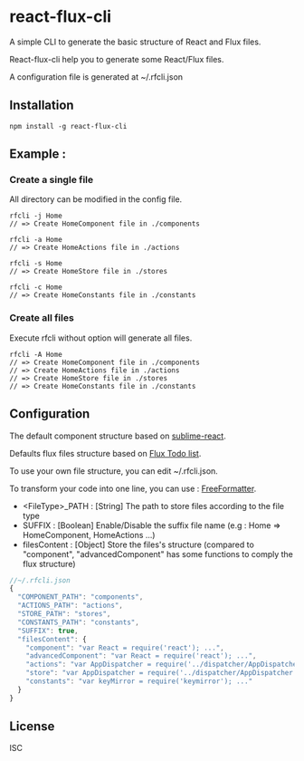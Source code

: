 # react-flux-cli

A simple CLI to generate the basic structure of React and Flux files.

React-flux-cli help you to generate some React/Flux files.

A configuration file is generated at ~/.rfcli.json

## Installation

```
npm install -g react-flux-cli
```

## Example :

### Create a single file 

All directory can be modified in the config file.


```
rfcli -j Home
// => Create HomeComponent file in ./components 

rfcli -a Home
// => Create HomeActions file in ./actions 

rfcli -s Home
// => Create HomeStore file in ./stores 

rfcli -c Home
// => Create HomeConstants file in ./constants 
```

### Create all files

Execute rfcli without option will generate all files.

```
rfcli -A Home
// => Create HomeComponent file in ./components
// => Create HomeActions file in ./actions 
// => Create HomeStore file in ./stores 
// => Create HomeConstants file in ./constants 
```

## Configuration

The default component structure based on [sublime-react](https://github.com/reactjs/sublime-react).

Defaults flux files structure based on [Flux Todo list](http://facebook.github.io/flux/docs/todo-list.html#content).

To use your own file structure, you can edit ~/.rfcli.json.

To transform your code into one line, you can use : [FreeFormatter](http://www.freeformatter.com/javascript-escape.html).


* \<FileType\>_PATH : [String] The path to store files according to the file type
* SUFFIX : [Boolean] Enable/Disable the suffix file name (e.g : Home => HomeComponent, HomeActions ...)
* filesContent : [Object] Store the files's structure (compared to "component", "advancedComponent" has some functions to comply the flux structure)

```javascript
//~/.rfcli.json
{
  "COMPONENT_PATH": "components",
  "ACTIONS_PATH": "actions",
  "STORE_PATH": "stores",
  "CONSTANTS_PATH": "constants",
  "SUFFIX": true,
  "filesContent": {
    "component": "var React = require('react'); ...",
    "advancedComponent": "var React = require('react'); ...",
    "actions": "var AppDispatcher = require('../dispatcher/AppDispatcher'); ...",
    "store": "var AppDispatcher = require('../dispatcher/AppDispatcher'); ...;",
    "constants": "var keyMirror = require('keymirror'); ..."
  }
}
```

## License

ISC
